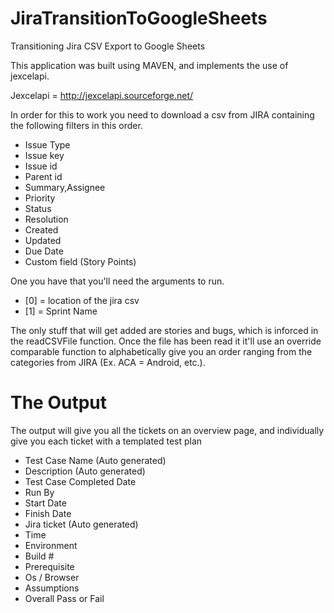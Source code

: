 # JiraTransitionToGoogleSheets
Transitioning Jira CSV Export to Google Sheets

This application was built using MAVEN, and implements the use of jexcelapi.

Jexcelapi = http://jexcelapi.sourceforge.net/

In order for this to work you need to download a csv from JIRA containing the following filters in this order.

- Issue Type
- Issue key
- Issue id
- Parent id
- Summary,Assignee
- Priority
- Status
- Resolution
- Created
- Updated
- Due Date
- Custom field (Story Points)

One you have that you'll need the arguments to run.
- [0] = location of the jira csv
- [1] = Sprint Name

The only stuff that will get added are stories and bugs, which is inforced in the readCSVFile function. Once the file has been read it it'll use an override comparable function to 
alphabetically give you an order ranging from the categories from JIRA (Ex. ACA = Android, etc.). 

# The Output
The output will give you all the tickets on an overview page, and individually give you each ticket with a templated test plan
- Test Case Name (Auto generated)
- Description (Auto generated)
- Test Case Completed Date
- Run By
- Start Date
- Finish Date
- Jira ticket (Auto generated)
- Time
- Environment
- Build #
- Prerequisite
- Os / Browser
- Assumptions
- Overall Pass or Fail
